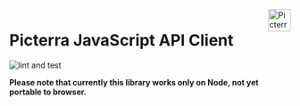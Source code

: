 <a href="https://picterra.ch">
    <img
        src="https://storage.googleapis.com/cloud.picterra.ch/public/assets/logo/picterra_logo_640.png"
        alt="Picterra logo" title="Picterra" align="right" height="40" />
</a>

# Picterra JavaScript API Client

![lint and test](https://github.com/Picterra/picterra-js/workflows/lint%20and%20test/badge.svg?branch=master)


**Please note that currently this library works only on Node, not yet portable to browser.**